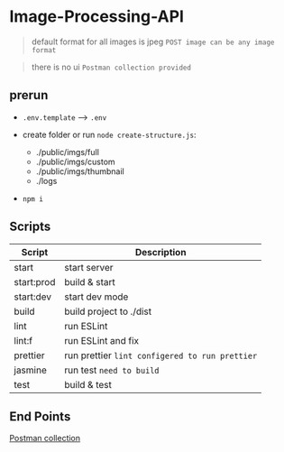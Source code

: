 # Image-Processing-API

> default format for all images is jpeg `POST image can be any image format`

> there is no ui `Postman collection provided`

## prerun

- `.env.template` --> `.env`

- create folder or run `node create-structure.js`:

  - ./public/imgs/full
  - ./public/imgs/custom
  - ./public/imgs/thumbnail
  - ./logs

- `npm i`

## Scripts

| Script     | Description                                    |
| ---------- | ---------------------------------------------- |
| start      | start server                                   |
| start:prod | build & start                                  |
| start:dev  | start dev mode                                 |
| build      | build project to ./dist                        |
| lint       | run ESLint                                     |
| lint:f     | run ESLint and fix                             |
| prettier   | run prettier `lint configered to run prettier` |
| jasmine    | run test `need to build`                       |
| test       | build & test                                   |

## End Points

[Postman collection](https://www.getpostman.com/collections/a8c0c0715ba058605ccc)
